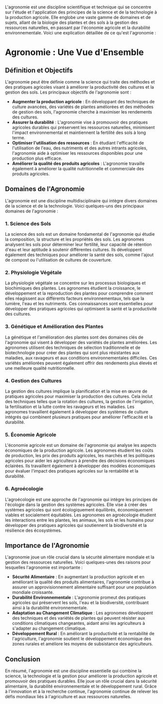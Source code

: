 L'agronomie est une discipline scientifique et technique qui se concentre sur l'étude et l'application des principes de la science et de la technologie à la production agricole. Elle englobe une vaste gamme de domaines et de sujets, allant de la biologie des plantes et des sols à la gestion des ressources naturelles, en passant par l'économie agricole et la durabilité environnementale. Voici une explication détaillée de ce qu'est l'agronomie :

# Agronomie : Une Vue d'Ensemble

## Définition et Objectifs

L'agronomie peut être définie comme la science qui traite des méthodes et des pratiques agricoles visant à améliorer la productivité des cultures et la gestion des sols. Les principaux objectifs de l'agronomie sont :

- **Augmenter la production agricole** : En développant des techniques de culture avancées, des variétés de plantes améliorées et des méthodes de gestion des sols, l'agronomie cherche à maximiser les rendements des cultures.
- **Assurer la durabilité** : L'agronomie vise à promouvoir des pratiques agricoles durables qui préservent les ressources naturelles, minimisent l'impact environnemental et maintiennent la fertilité des sols à long terme.
- **Optimiser l'utilisation des ressources** : En étudiant l'efficacité de l'utilisation de l'eau, des nutriments et des autres intrants agricoles, l'agronomie aide à optimiser les ressources disponibles pour une production plus efficace.
- **Améliorer la qualité des produits agricoles** : L'agronomie travaille également à améliorer la qualité nutritionnelle et commerciale des produits agricoles.

## Domaines de l'Agronomie

L'agronomie est une discipline multidisciplinaire qui intègre divers domaines de la science et de la technologie. Voici quelques-uns des principaux domaines de l'agronomie :

### 1. **Science des Sols**

La science des sols est un domaine fondamental de l'agronomie qui étudie la composition, la structure et les propriétés des sols. Les agronomes analysent les sols pour déterminer leur fertilité, leur capacité de rétention d'eau et leur aptitude à soutenir différentes cultures. Ils développent également des techniques pour améliorer la santé des sols, comme l'ajout de compost ou l'utilisation de cultures de couverture.

### 2. **Physiologie Végétale**

La physiologie végétale se concentre sur les processus biologiques et biochimiques des plantes. Les agronomes étudient la croissance, le développement et la reproduction des plantes pour comprendre comment elles réagissent aux différents facteurs environnementaux, tels que la lumière, l'eau et les nutriments. Ces connaissances sont essentielles pour développer des pratiques agricoles qui optimisent la santé et la productivité des cultures.

### 3. **Génétique et Amélioration des Plantes**

La génétique et l'amélioration des plantes sont des domaines clés de l'agronomie qui visent à développer des variétés de plantes améliorées. Les agronomes utilisent des techniques de sélection traditionnelle et de biotechnologie pour créer des plantes qui sont plus résistantes aux maladies, aux ravageurs et aux conditions environnementales difficiles. Ces variétés améliorées peuvent également offrir des rendements plus élevés et une meilleure qualité nutritionnelle.

### 4. **Gestion des Cultures**

La gestion des cultures implique la planification et la mise en œuvre de pratiques agricoles pour maximiser la production des cultures. Cela inclut des techniques telles que la rotation des cultures, la gestion de l'irrigation, la fertilisation et la lutte contre les ravageurs et les maladies. Les agronomes travaillent également à développer des systèmes de culture intégrés qui combinent plusieurs pratiques pour améliorer l'efficacité et la durabilité.

### 5. **Économie Agricole**

L'économie agricole est un domaine de l'agronomie qui analyse les aspects économiques de la production agricole. Les agronomes étudient les coûts de production, les prix des produits agricoles, les marchés et les politiques agricoles pour aider les agriculteurs à prendre des décisions économiques éclairées. Ils travaillent également à développer des modèles économiques pour évaluer l'impact des pratiques agricoles sur la rentabilité et la durabilité.

### 6. **Agroécologie**

L'agroécologie est une approche de l'agronomie qui intègre les principes de l'écologie dans la gestion des systèmes agricoles. Elle vise à créer des systèmes agricoles qui sont écologiquement équilibrés, économiquement viables et socialement équitables. Les agronomes en agroécologie étudient les interactions entre les plantes, les animaux, les sols et les humains pour développer des pratiques agricoles qui soutiennent la biodiversité et la résilience des écosystèmes.

## Importance de l'Agronomie

L'agronomie joue un rôle crucial dans la sécurité alimentaire mondiale et la gestion des ressources naturelles. Voici quelques-unes des raisons pour lesquelles l'agronomie est importante :

- **Sécurité Alimentaire** : En augmentant la production agricole et en améliorant la qualité des produits alimentaires, l'agronomie contribue à assurer un approvisionnement alimentaire suffisant pour une population mondiale croissante.
- **Durabilité Environnementale** : L'agronomie promeut des pratiques agricoles qui préservent les sols, l'eau et la biodiversité, contribuant ainsi à la durabilité environnementale.
- **Adaptation au Changement Climatique** : Les agronomes développent des techniques et des variétés de plantes qui peuvent résister aux conditions climatiques changeantes, aidant ainsi les agriculteurs à s'adapter au changement climatique.
- **Développement Rural** : En améliorant la productivité et la rentabilité de l'agriculture, l'agronomie soutient le développement économique des zones rurales et améliore les moyens de subsistance des agriculteurs.

## Conclusion

En résumé, l'agronomie est une discipline essentielle qui combine la science, la technologie et la gestion pour améliorer la production agricole et promouvoir des pratiques durables. Elle joue un rôle crucial dans la sécurité alimentaire, la durabilité environnementale et le développement rural. Grâce à l'innovation et à la recherche continue, l'agronomie continue de relever les défis mondiaux liés à l'agriculture et aux ressources naturelles.